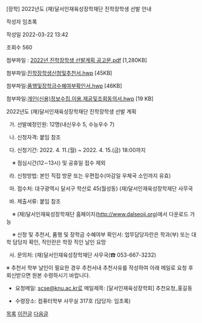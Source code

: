 



[장학] 2022년도 (재)달서인재육성장학재단 진학장학생 선발 안내





작성자
임초록


작성일
2022-03-22 13:42


조회수
560


첨부파일 : [2022년 진학장학생 선발계획 공고문.pdf](https://computer.knu.ac.kr/pack/bbs/down.php?f_name=Q0dUVllEWFRZVXNKchUWblNAQw==&o_name=2022년진학장학생선발계획공고문.pdf&tbl=Site_BBS_25) [1,280KB]  

첨부파일:[진학장학생신청및추천서.hwp](https://computer.knu.ac.kr/pack/bbs/down.php?f_name=QEdUVllEWFRZVXNKchUWbktTVQ==&o_name=진학장학생신청및추천서.hwp&tbl=Site_BBS_25) [45KB]  

첨부파일:[품행및장학금수혜여부확인서.hwp](https://computer.knu.ac.kr/pack/bbs/down.php?f_name=QUdUVllEWFRZVXNKchUWbktTVQ==&o_name=품행및장학금수혜여부확인서.hwp&tbl=Site_BBS_25) [46KB]  

첨부파일:[개인(신용)정보수집.이용.제공및조회동의서.hwp](https://computer.knu.ac.kr/pack/bbs/down.php?f_name=RkdUVllEWFRZVXNKchUWbktTVQ==&o_name=개인(신용)정보수집.이용.제공및조회동의서.hwp&tbl=Site_BBS_25) [19 KB]


﻿2022년도 (재)달서인재육성장학재단 진학장학생 선발 계획  


  


  가. 선발예정인원: 12명(내신우수 5, 수능우수 7)

  나. 신청자격: 붙임 참조

  다. 신청기간: 2022. 4. 11.(월) ~ 2022. 4. 15.(금) 18:00까지

    ※ 점심시간(12∼13시) 및 공휴일 접수 제외

  라. 신청방법: 본인 직접 방문 또는 우편접수(마감일 우체국 소인까지 유효)

  마. 접수처: 대구광역시 달서구 학산로 45(월성동) (재)달서인재육성장학재단 사무국

  바. 제출서류: 붙임 참조

    ※ (재)달서인재육성장학재단 홈페이지(http://www.dalseoij.org)에서 다운로드 가능

    ※ 신청 및 추천서, 품행 및 장학금 수혜여부 확인서: 업무담당자란은 학과(부) 또는 대학 담당자 확인, 직인란은 학장 직인 날인 요망 

  사. 문의처: (재)달서인재육성장학재단 사무국(☎ 053-667-3232)

  


※ 추천서 학부 날인이 필요한 경우 추천서내 추천사유를 작성하여 아래 메일로 요청 후 회신받으면 원본 수령하시기 바랍니다.

- 요청메일: scse@knu.ac.kr로 메일제목: [달서인재육성장학회] 추천요청\_홍길동

- 수령장소: 컴퓨터학부 사무실 317호 (담당자: 임초록)







[목록](https://computer.knu.ac.kr/06_sub/02_sub.html?key=&keyfield=&category=&page=1&bbs_code=Site_BBS_25)
[이전글](https://computer.knu.ac.kr/06_sub/02_sub.html?bbs_cmd=view&page=1&key=&keyfield=&category=&no=3726&bbs_code=Site_BBS_25)
[다음글](https://computer.knu.ac.kr/06_sub/02_sub.html?bbs_cmd=view&page=1&key=&keyfield=&category=&no=3728&bbs_code=Site_BBS_25)




